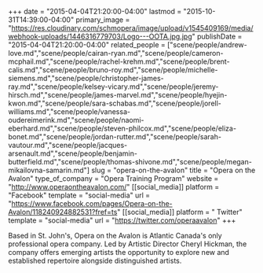 +++
date = "2015-04-04T21:20:00-04:00"
lastmod = "2015-10-31T14:39:00-04:00"
primary_image = "https://res.cloudinary.com/schmopera/image/upload/v1545409169/media/webhook-uploads/1446316779703/Logo---OOTA.jpg.jpg"
publishDate = "2015-04-04T21:20:00-04:00"
related_people = ["scene/people/andrew-love.md","scene/people/cairan-ryan.md","scene/people/cameron-mcphail.md","scene/people/rachel-krehm.md","scene/people/brent-calis.md","scene/people/bruno-roy.md","scene/people/michelle-siemens.md","scene/people/christopher-james-ray.md","scene/people/kelsey-vicary.md","scene/people/jeremy-hirsch.md","scene/people/james-marvel.md","scene/people/hyejin-kwon.md","scene/people/sara-schabas.md","scene/people/jorell-williams.md","scene/people/vanessa-oudereimerink.md","scene/people/naomi-eberhard.md","scene/people/steven-philcox.md","scene/people/eliza-bonet.md","scene/people/jordan-rutter.md","scene/people/sarah-vautour.md","scene/people/jacques-arsenault.md","scene/people/benjamin-butterfield.md","scene/people/thomas-shivone.md","scene/people/megan-mikailovna-samarin.md"]
slug = "opera-on-the-avalon"
title = "Opera on the Avalon"
type_of_company = "Opera Training Program"
website = "http://www.operaontheavalon.com/"
[[social_media]]
platform = "Facebook"
template = "social-media"
url = "https://www.facebook.com/pages/Opera-on-the-Avalon/118240924882531?fref=ts"
[[social_media]]
platform = " Twitter"
template = "social-media"
url = "https://twitter.com/operaavalon"
+++

<p>
	Based in St. John's, Opera on the Avalon is Atlantic Canada's only professional opera company. Led by Artistic Director Cheryl Hickman, the company offers emerging artists the opportunity to explore new and established repertoire alongside distinguished artists.
</p>
